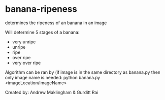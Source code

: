 # banana-ripeness
determines the ripeness of an banana in an image

Will determine 5 stages of a banana:
  - very unripe
  - unripe
  - ripe
  - over ripe
  - very over ripe
  
 Algorithm can be ran by (if image is in the same directory as banana.py then only image name is needed:
 python banana.py <imageLocation/imageName>


Created by:
Andrew Maklingham
& Gurditt Rai
